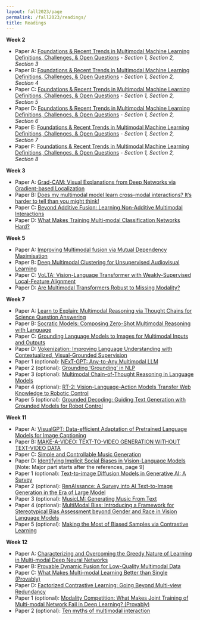 ```yaml
---
layout: fall2023/page
permalink: /fall2023/readings/
title: Readings
---
```


**Week 2**

* Paper A: [Foundations & Recent Trends in Multimodal Machine Learning Definitions, Challenges, & Open Questions](https://arxiv.org/pdf/2209.03430.pdf) - _Section 1, Section 2, Section 3_
* Paper B: [Foundations & Recent Trends in Multimodal Machine Learning Definitions, Challenges, & Open Questions](https://arxiv.org/pdf/2209.03430.pdf) - _Section 1, Section 2, Section 4_
* Paper C: [Foundations & Recent Trends in Multimodal Machine Learning Definitions, Challenges, & Open Questions](https://arxiv.org/pdf/2209.03430.pdf) - _Section 1, Section 2, Section 5_
* Paper D: [Foundations & Recent Trends in Multimodal Machine Learning Definitions, Challenges, & Open Questions](https://arxiv.org/pdf/2209.03430.pdf) - _Section 1, Section 2, Section 6_
* Paper E: [Foundations & Recent Trends in Multimodal Machine Learning Definitions, Challenges, & Open Questions](https://arxiv.org/pdf/2209.03430.pdf) - _Section 1, Section 2, Section 7_
* Paper F: [Foundations & Recent Trends in Multimodal Machine Learning Definitions, Challenges, & Open Questions](https://arxiv.org/pdf/2209.03430.pdf) - _Section 1, Section 2, Section 8_


**Week 3**

* Paper A: [Grad-CAM: Visual Explanations from Deep Networks via Gradient-based Localization](https://arxiv.org/abs/1610.02391)
* Paper B: [Does my multimodal model learn cross-modal interactions? It’s harder to tell than you might think!](https://aclanthology.org/2020.emnlp-main.62.pdf)
* Paper C: [Beyond Additive Fusion: Learning Non-Additive Multimodal Interactions](https://aclanthology.org/2022.findings-emnlp.344/)
* Paper D: [What Makes Training Multi-modal Classification Networks Hard?](https://arxiv.org/pdf/1905.12681.pdf)


**Week 5**

* Paper A: [Improving Multimodal fusion via Mutual Dependency Maximisation](https://aclanthology.org/2021.emnlp-main.21.pdf)
* Paper B: [Deep Multimodal Clustering for Unsupervised Audiovisual Learning](https://openaccess.thecvf.com/content_CVPR_2019/papers/Hu_Deep_Multimodal_Clustering_for_Unsupervised_Audiovisual_Learning_CVPR_2019_paper.pdf)
* Paper C: [VoLTA: Vision-Language Transformer with Weakly-Supervised Local-Feature Alignment](https://arxiv.org/pdf/2210.04135.pdf)
* Paper D: [Are Multimodal Transformers Robust to Missing Modality?](https://openaccess.thecvf.com/content/CVPR2022/papers/Ma_Are_Multimodal_Transformers_Robust_to_Missing_Modality_CVPR_2022_paper.pdf)


**Week 7**

* Paper A: [Learn to Explain: Multimodal Reasoning via Thought Chains for Science Question Answering](https://proceedings.neurips.cc/paper_files/paper/2022/file/11332b6b6cf4485b84afadb1352d3a9a-Paper-Conference.pdf)
* Paper B: [Socratic Models: Composing Zero-Shot Multimodal Reasoning with Language](https://arxiv.org/abs/2204.00598)[](https://openaccess.thecvf.com/content/CVPR2022/papers/Ma_Are_Multimodal_Transformers_Robust_to_Missing_Modality_CVPR_2022_paper.pdf)
* Paper C: [Grounding Language Models to Images for Multimodal Inputs and Outputs](https://arxiv.org/pdf/2301.13823.pdf)
* Paper D: [Vokenization: Improving Language Understanding with Contextualized, Visual-Grounded Supervision](https://arxiv.org/pdf/2010.06775.pdf)
* Paper 1 (optional): [NExT-GPT: Any-to-Any Multimodal LLM](https://arxiv.org/pdf/2309.05519.pdf)
* Paper 2 (optional): [Grounding ‘Grounding’ in NLP](https://arxiv.org/abs/2106.02192)
* Paper 3 (optional): [Multimodal Chain-of-Thought Reasoning in Language Models](https://arxiv.org/abs/2302.00923)
* Paper 4 (optional): [RT-2: Vision-Language-Action Models Transfer Web Knowledge to Robotic Control](https://arxiv.org/pdf/2307.15818.pdf)
* Paper 5 (optional): [Grounded Decoding: Guiding Text Generation with Grounded Models for Robot Control](https://arxiv.org/pdf/2303.00855.pdf)


**Week 11**

* Paper A: [VisualGPT: Data-efficient Adaptation of Pretrained Language Models for Image Captioning](https://arxiv.org/abs/2102.10407)
* Paper B: [MAKE-A-VIDEO: TEXT-TO-VIDEO GENERATION WITHOUT TEXT-VIDEO DATA](https://arxiv.org/pdf/2209.14792.pdf)
* Paper C: [Simple and Controllable Music Generation](https://arxiv.org/pdf/2306.05284.pdf)
* Paper D: [Identifying Implicit Social Biases in Vision-Language Models](https://openreview.net/forum?id=LOkEuKq7K1) [Note: Major part starts after the references, page 9]
* Paper 1 (optional): [Text-to-image Diffusion Models in Generative AI: A Survey](https://arxiv.org/abs/2303.07909)
* Paper 2 (optional): [RenAIssance: A Survey into AI Text-to-Image Generation in the Era of Large Model](https://arxiv.org/abs/2309.00810)
* Paper 3 (optional): [MusicLM: Generating Music From Text](https://arxiv.org/abs/2301.11325)
* Paper 4 (optional): [MultiModal Bias: Introducing a Framework for Stereotypical Bias Assessment beyond Gender and Race in Vision Language Models](https://arxiv.org/pdf/2303.12734.pdf)
* Paper 5 (optional): [Making the Most of Biased Samples via Contrastive Learning](https://aclanthology.org/2022.findings-emnlp.495.pdf)

**Week 12**

* Paper A: [Characterizing and Overcoming the Greedy Nature of Learning in Multi-modal Deep Neural Networks](https://proceedings.mlr.press/v162/wu22d.html)
* Paper B: [Provable Dynamic Fusion for Low-Quality Multimodal Data](https://arxiv.org/pdf/2306.02050.pdf)
* Paper C: [What Makes Multi-modal Learning Better than Single (Provably)](https://arxiv.org/abs/2106.04538)
* Paper D: [Factorized Contrastive Learning: Going Beyond Multi-view Redundancy](https://arxiv.org/abs/2306.05268)
* Paper 1 (optional): [Modality Competition: What Makes Joint Training of Multi-modal Network Fail in Deep Learning? (Provably)](https://proceedings.mlr.press/v162/huang22e.html)
* Paper 2 (optional): [Ten myths of multimodal interaction](https://dl.acm.org/doi/abs/10.1145/319382.319398)
